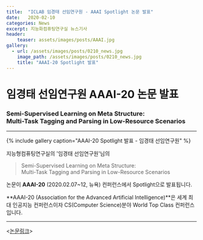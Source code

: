 ```yaml
---
title:  "ICLAB 임경태 선임연구원 - AAAI Spotlight 논문 발표"
date:   2020-02-10 
categories: News
excerpt: 지능화컴퓨팅연구실 뉴스기사
header:
    teaser: assets/images/posts/AAAI.jpg
gallery:
  - url: /assets/images/posts/0210_news.jpg
    image_path: /assets/images/posts/0210_news.jpg
    title: "AAAI-20 Spotlight 발표"
---
```


# 임경태 선임연구원 AAAI-20 논문 발표
### Semi-Supervised Learning on Meta Structure:<br> Multi-Task Tagging and Parsing in Low-Resource Scenarios
---

{% include gallery caption="AAAI-20 Spotlight 발표 - 임경태 선임연구원" %}

지능형컴퓨팅연구실의 '임경태 선임연구원'님의 <br>
> Semi-Supervised Learning on Meta Structure: <br>Multi-Task Tagging and Parsing in Low-Resource Scenarios

논문이 **AAAI-20** (2020.02.07~12, 뉴욕) 컨퍼런스에서 Spotlight으로 발표됩니다. <br>

**AAAI-20 (Association for the Advanced Artificial Intelligence)**은 세계 최대 인공지능 컨퍼런스이자 CS(Computer Science)분야 World Top Class 컨퍼런스입니다.

---

<[논문링크](https://scholar.google.com/scholar?hl=ko&as_sdt=0%2C5&q=Semi-Supervised+Learning+on+Meta+Structure%3A+Multi-Task+Tagging+and+Parsing+in+Low-Resource+Scenarios&btnG=)>

